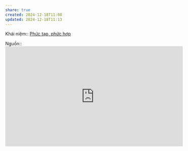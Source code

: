 ```yaml
---
share: true
created: 2024-12-18T11:08
updated: 2024-12-18T11:13
---
```

Khái niệm:: [Phức tạp, phức hợp](../../../%CE%9E%20Kh%C3%A1i%20ni%E1%BB%87m/Ph%E1%BB%A9c%20t%E1%BA%A1p,%20ph%E1%BB%A9c%20h%E1%BB%A3p.md)

Nguồn:: <iframe width="560" height="315" src="https://www.youtube.com/embed/czzAVuVz7u4?si=0rxcxjAPAPWozbjt&t=2353" title="YouTube video player" frameborder="0" allow="accelerometer; autoplay; clipboard-write; encrypted-media; gyroscope; picture-in-picture; web-share" referrerpolicy="strict-origin-when-cross-origin" allowfullscreen></iframe>